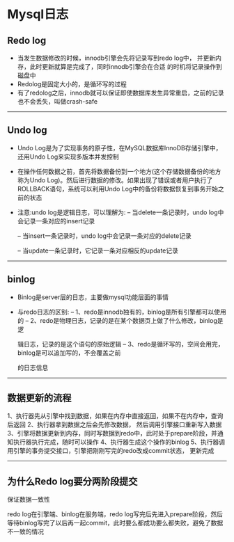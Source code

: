 # Mysql日志

## Redo log

* 当发生数据修改的时候，innodb引擎会先将记录写到redo log中， 并更新内存，此时更新就算是完成了，同时innodb引擎会在合适 的时机将记录操作到磁盘中
*  Redolog是固定大小的，是循环写的过程
* 有了redolog之后，innodb就可以保证即使数据库发生异常重启，之前的记录也不会丢失，叫做crash-safe

---

## Undo log

* Undo Log是为了实现事务的原子性，在MySQL数据库InnoDB存储引擎中， 还用Undo Log来实现多版本并发控制

* 在操作任何数据之前，首先将数据备份到一个地方(这个存储数据备份的地方 称为Undo Log)。然后进行数据的修改。如果出现了错误或者用户执行了 ROLLBACK语句，系统可以利用Undo Log中的备份将数据恢复到事务开始之 前的状态

* 注意:undo log是逻辑日志，可以理解为:
  – 当delete一条记录时，undo log中会记录一条对应的insert记录

  – 当insert一条记录时，undo log中会记录一条对应的delete记录 

  – 当update一条记录时，它记录一条对应相反的update记录

---

## binlog

* Binlog是server层的日志，主要做mysql功能层面的事情

* 与redo日志的区别:
   – 1、redo是innodb独有的，binlog是所有引擎都可以使用的
   – 2、redo是物理日志，记录的是在某个数据页上做了什么修改，binlog是逻

  辑日志，记录的是这个语句的原始逻辑
   – 3、redo是循环写的，空间会用完，binlog是可以追加写的，不会覆盖之前

  的日志信息

---

## 数据更新的流程

1、执行器先从引擎中找到数据，如果在内存中直接返回，如果不在内存中，查询后返回 
2、执行器拿到数据之后会先修改数据， 然后调用引擎接口重新写入数据 
3、引擎将数据更新到内存，同时写数据到redo中，此时处于prepare阶段，并通知执行器执行完成，随时可以操作 
4、执行器生成这个操作的binlog 
5、执行器调用引擎的事务提交接口，引擎把刚刚写完的redo改成commit状态， 更新完成

---

## 为什么Redo log要分两阶段提交

保证数据一致性

redo log在引擎端、binlog在服务端，redo log写完后先进入prepare阶段，然后等待binlog写完了以后再一起commit，此时要么都成功要么都失败，避免了数据不一致的情况

